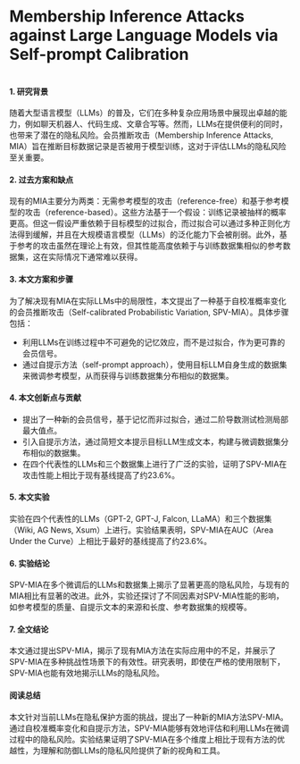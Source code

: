 # Membership Inference Attacks against Large Language Models via Self-prompt Calibration

<figure><img src="../../.gitbook/assets/image (15).png" alt=""><figcaption></figcaption></figure>

#### 1. 研究背景

随着大型语言模型（LLMs）的普及，它们在多种复杂应用场景中展现出卓越的能力，例如聊天机器人、代码生成、文章合写等。然而，LLMs在提供便利的同时，也带来了潜在的隐私风险。会员推断攻击（Membership Inference Attacks, MIA）旨在推断目标数据记录是否被用于模型训练，这对于评估LLMs的隐私风险至关重要。

#### 2. 过去方案和缺点

现有的MIA主要分为两类：无需参考模型的攻击（reference-free）和基于参考模型的攻击（reference-based）。这些方法基于一个假设：训练记录被抽样的概率更高。但这一假设严重依赖于目标模型的过拟合，而过拟合可以通过多种正则化方法得到缓解，并且在大规模语言模型（LLMs）的泛化能力下会被削弱。此外，基于参考的攻击虽然在理论上有效，但其性能高度依赖于与训练数据集相似的参考数据集，这在实际情况下通常难以获得。

#### 3. 本文方案和步骤

为了解决现有MIA在实际LLMs中的局限性，本文提出了一种基于自校准概率变化的会员推断攻击（Self-calibrated Probabilistic Variation, SPV-MIA）。具体步骤包括：

* 利用LLMs在训练过程中不可避免的记忆效应，而不是过拟合，作为更可靠的会员信号。
* 通过自提示方法（self-prompt approach），使用目标LLM自身生成的数据集来微调参考模型，从而获得与训练数据集分布相似的数据集。

#### 4. 本文创新点与贡献

* 提出了一种新的会员信号，基于记忆而非过拟合，通过二阶导数测试检测局部最大值点。
* 引入自提示方法，通过简短文本提示目标LLM生成文本，构建与微调数据集分布相似的数据集。
* 在四个代表性的LLMs和三个数据集上进行了广泛的实验，证明了SPV-MIA在攻击性能上相比于现有基线提高了约23.6%。

#### 5. 本文实验

实验在四个代表性的LLMs（GPT-2, GPT-J, Falcon, LLaMA）和三个数据集（Wiki, AG News, Xsum）上进行。实验结果表明，SPV-MIA在AUC（Area Under the Curve）上相比于最好的基线提高了约23.6%。

#### 6. 实验结论

SPV-MIA在多个微调后的LLMs和数据集上揭示了显著更高的隐私风险，与现有的MIA相比有显著的改进。此外，实验还探讨了不同因素对SPV-MIA性能的影响，如参考模型的质量、自提示文本的来源和长度、参考数据集的规模等。

#### 7. 全文结论

本文通过提出SPV-MIA，揭示了现有MIA方法在实际应用中的不足，并展示了SPV-MIA在多种挑战性场景下的有效性。研究表明，即使在严格的使用限制下，SPV-MIA也能有效地揭示LLMs的隐私风险。

#### 阅读总结

本文针对当前LLMs在隐私保护方面的挑战，提出了一种新的MIA方法SPV-MIA。通过自校准概率变化和自提示方法，SPV-MIA能够有效地评估和利用LLMs在微调过程中的隐私风险。实验结果证明了SPV-MIA在多个维度上相比于现有方法的优越性，为理解和防御LLMs的隐私风险提供了新的视角和工具。
